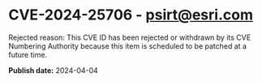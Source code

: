 # CVE-2024-25706 - psirt@esri.com

Rejected reason: 
This CVE ID has been rejected or withdrawn by its CVE Numbering Authority because this item is scheduled to be patched at a future time.



**Publish date:** 2024-04-04
